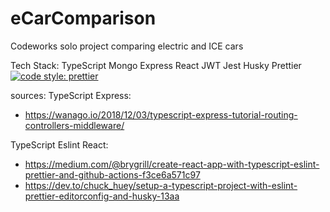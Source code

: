 # eCarComparison

Codeworks solo project comparing electric and ICE cars

Tech Stack:
TypeScript
Mongo
Express
React
JWT
Jest
Husky
Prettier
[![code style: prettier](https://img.shields.io/badge/code_style-prettier-ff69b4.svg?style=flat-square)](https://github.com/prettier/prettier)


sources:
TypeScript Express:
 - https://wanago.io/2018/12/03/typescript-express-tutorial-routing-controllers-middleware/

TypeScript Eslint React:
- https://medium.com/@brygrill/create-react-app-with-typescript-eslint-prettier-and-github-actions-f3ce6a571c97
- https://dev.to/chuck_huey/setup-a-typescript-project-with-eslint-prettier-editorconfig-and-husky-13aa

